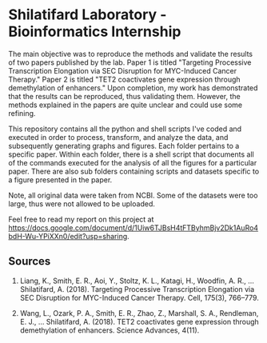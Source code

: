 # Shilatifard Laboratory - Bioinformatics Internship

The main objective was to reproduce the methods and validate the results of two papers published by the lab. Paper 1 is titled "Targeting Processive Transcription Elongation via SEC Disruption for MYC-Induced Cancer Therapy." Paper 2 is titled "TET2 coactivates gene expression through demethylation of enhancers." Upon completion, my work has demonstrated that the results can be reproduced, thus validating them. However, the methods explained in the papers are quite unclear and could use some refining.

This repository contains all the python and shell scripts I've coded and executed in order to process, transform, and analyze the data, and subsequently generating graphs and figures. Each folder pertains to a specific paper. Within each folder, there is a shell script that documents all of the commands executed for the analysis of all the figures for a particular paper. There are also sub folders containing scripts and datasets specific to a figure presented in the paper. 

Note, all original data were taken from NCBI. Some of the datasets were too large, thus were not allowed to be uploaded. 

Feel free to read my report on this project at https://docs.google.com/document/d/1Uiw6TJBsH4tFTByhmBjv2Dk1AuRo4bdH-Wu-YPiXXn0/edit?usp=sharing.

## Sources
1. Liang, K., Smith, E. R., Aoi, Y., Stoltz, K. L., Katagi, H., Woodfin, A. R., … Shilatifard, A. (2018). Targeting Processive Transcription Elongation via SEC Disruption for MYC-Induced Cancer Therapy. Cell, 175(3), 766–779.

2. Wang, L., Ozark, P. A., Smith, E. R., Zhao, Z., Marshall, S. A., Rendleman, E. J., … Shilatifard, A. (2018). TET2 coactivates gene expression through demethylation of enhancers. Science Advances, 4(11).

